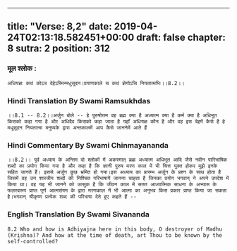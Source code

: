 
---
title: "Verse: 8,2"
date: 2019-04-24T02:13:18.582451+00:00
draft: false
chapter: 8
sutra: 2
position: 312
---
### मूल श्लोक :
```
अधियज्ञः कथं कोऽत्र देहेऽस्मिन्मधुसूदन।प्रयाणकाले च कथं ज्ञेयोऽसि नियतात्मभिः।।8.2।।

```

### Hindi Translation By Swami Ramsukhdas
```
।।8.1 -- 8.2।।अर्जुन बोले -- हे पुरुषोत्तम वह ब्रह्म क्या है अध्यात्म क्या है कर्म क्या है अधिभूत किसको कहा गया है और अधिदैव किसको कहा जाता है यहाँ अधियज्ञ कौन है और वह इस देहमें कैसे है हे मधूसूदन नियतात्मा मनुष्यके द्वारा अन्तकालमें आप कैसे जाननेमें आते हैं

```

### Hindi Commentary By Swami Chinmayananda
```
।।8.2।। पूर्व अध्याय के अन्तिम दो श्लोकों में अकस्मात् ब्रह्म अध्यात्म अधिभूत आदि जैसे नवीन पारिभाषिक शब्दों का प्रयोग किया गया है और कहा है कि ज्ञानी पुरुष मरण काल में भी चित्त युक्त होकर मुझे इनके सहित जानते हैं। इससे अर्जुन कुछ भ्रमित हो गया।इस अध्याय का प्रारम्भ अर्जुन के प्रश्न के साथ होता है जिसमें वह उन शास्त्रीय शब्दों की निश्चित परिभाषायें जानना चाहता है जिनका प्रयोग भगवान् ने अपने उपदेश में किया था। वह यह भी जानने को उत्सुक है कि जीवन काल में सतत आध्यात्मिक साधना के अभ्यास के फलस्वरूप प्राप्त पूर्ण आत्मसंयम के द्वारा मरणकाल में भी आत्मा का अनुभव किस प्रकार प्राप्त किया जा सकता है।भगवान् श्रीकृष्ण प्रत्येक शब्द की परिभाषा देते हुए कहते हैं --

```

### English Translation By Swami  Sivananda
```
8.2 Who and how is Adhiyajna here in this body, O destroyer of Madhu (Krishna)? And how at the time of death, art Thou to be known by the self-controlled?

```

